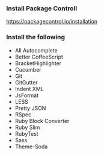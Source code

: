 ### Install Package Controll

https://packagecontrol.io/installation

### Install the following

- All Autocomplete
- Better CoffeeScript
- BracketHighlighter
- Cucumber
- Git
- GitGutter
- Indent XML
- JsFormat
- LESS
- Pretty JSON
- RSpec
- Ruby Block Converter
- Ruby Slim
- RubyTest
- Sass
- Theme-Soda
